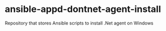 # ansible-appd-dontnet-agent-install
Repository that stores Ansible scripts to install .Net agent on Windows
